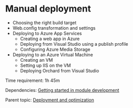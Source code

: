 # Manual deployment

- Choosing the right build target
- Web.config transformation and settings
- Deploying to Azure App Services
  - Creating a web app in Azure
  - Deploying from Visual Studio using a publish profile
  - Configuring Azure Media Storage
- Deploying to an Azure Virtual Machine
  - Creating an VM
  - Setting up IIS on the VM
  - Deploying Orchard from Visual Studio

Time requirement: 1h 45m

Dependencies: [Getting started in module development](../ModuleDevelopmentAndApis/GettingStartedInModuleDevelopment)

Parent topic: [Deployment and optimization](./)
